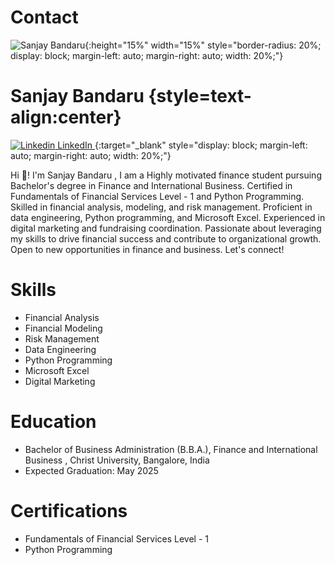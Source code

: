 

    
# Contact
![Sanjay Bandaru](https://media.licdn.com/dms/image/D5622AQGXQb7pmc3ngA/feedshare-shrink_800/0/1688022690008?e=1692230400&v=beta&t=7SLzaSyozq-4wjIlXfNxFbaYhs3J1rfTxhSM8UudZGU){:height="15%" width="15%" style="border-radius: 20%; display: block; margin-left: auto; margin-right: auto; width: 20%;"}


# Sanjay Bandaru {style=text-align:center}

<!-- keep linkedin icon  and on the click it should redirect to my page -->
[![Linkedin](https://i.stack.imgur.com/gVE0j.png) LinkedIn ](https://www.linkedin.com/in/sanjay-bandaru){:target="_blank" style="display: block; margin-left: auto; margin-right: auto; width: 20%;"}



Hi 👋! I'm Sanjay Bandaru , I am a Highly motivated finance student pursuing Bachelor's degree in Finance and International Business. Certified in Fundamentals of Financial Services Level - 1 and Python Programming. Skilled in financial analysis, modeling, and risk management. Proficient in data engineering, Python programming, and Microsoft Excel. Experienced in digital marketing and fundraising coordination. Passionate about leveraging my skills to drive financial success and contribute to organizational growth. Open to new opportunities in finance and business. Let's connect!

# Skills
- Financial Analysis
- Financial Modeling
- Risk Management
- Data Engineering
- Python Programming
- Microsoft Excel
- Digital Marketing

# Education
- Bachelor of Business Administration (B.B.A.), Finance and International Business , Christ University, Bangalore, India   
- Expected Graduation: May 2025

# Certifications
- Fundamentals of Financial Services Level - 1
- Python Programming
